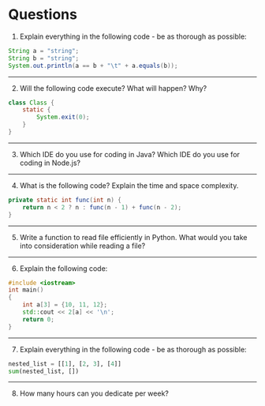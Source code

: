 # Questions

1. Explain everything in the following code - be as thorough as possible:
```java
String a = "string";
String b = "string";
System.out.println(a == b + "\t" + a.equals(b));
```
-------
2. Will the following code execute? What will happen? Why?
```java
class Class {
    static {
        System.exit(0);
    }
}
```
-------
3. Which IDE do you use for coding in Java? Which IDE do you use for coding in Node.js?
-------
4. What is the following code? Explain the time and space complexity.
```java
private static int func(int n) {
    return n < 2 ? n : func(n - 1) + func(n - 2);
}
```
-------
5. Write a function to read file efficiently in Python. What would you take into consideration while reading a file?
-------
6. Explain the following code:
```cpp
#include <iostream>
int main()
{
    int a[3] = {10, 11, 12};
    std::cout << 2[a] << '\n';
    return 0;
}
```
-------
7. Explain everything in the following code - be as thorough as possible:
```python
nested_list = [[1], [2, 3], [4]]
sum(nested_list, [])
```
-------
8. How many hours can you dedicate per week?
